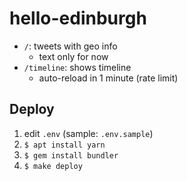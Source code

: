 # hello-edinburgh

- `/`: tweets with geo info
  - text only for now
- `/timeline`: shows timeline
  - auto-reload in 1 minute (rate limit)

## Deploy

1. edit `.env` (sample: `.env.sample`)
1. `$ apt install yarn`
1. `$ gem install bundler`
1. `$ make deploy`

